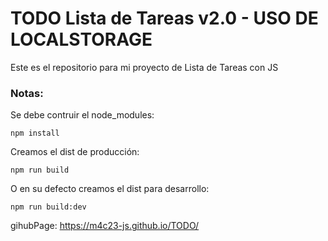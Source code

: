 # TODO Lista de Tareas v2.0 - USO DE LOCALSTORAGE

Este es el repositorio para mi proyecto de Lista de Tareas con JS

### Notas:
Se debe contruir el node_modules:
```
npm install
```
Creamos el dist de producción:
 ```
npm run build
```
O en su defecto creamos el dist para desarrollo:
```
npm run build:dev
```
gihubPage: https://m4c23-js.github.io/TODO/